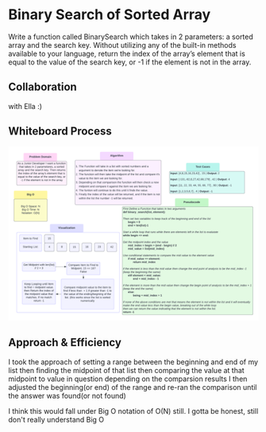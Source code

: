 # Binary Search of Sorted Array
Write a function called BinarySearch which takes in 2 parameters:
a sorted array and the search key. Without utilizing any of the built-in methods available to your language,
return the index of the array’s element that is equal to the value of the search key,
or -1 if the element is not in the array.

## Collaboration
with Ella :)

## Whiteboard Process
![Binary Search Array](array-binary-search.png)

## Approach & Efficiency
I took the approach of setting a range between the beginning and end of my list
then finding the midpoint of that list
then comparing the value at that midpoint to value in question
depending on the comparsion results I then adjusted the beginning(or end) of the range
and re-ran the comparison until the answer was found(or not found)

I think this would fall under Big O notation of O(N) still.
I gotta be honest, still don't really understand Big O

